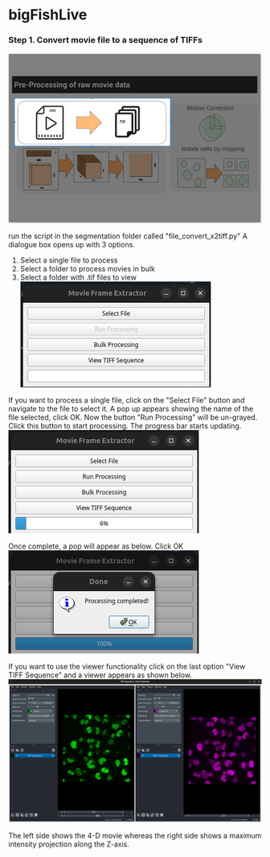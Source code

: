 # bigFishLive

### Step 1. Convert movie file to a sequence of TIFFs
![image info](./images/image_1.png)

run the script in the segmentation folder called "file_convert_x2tiff.py"
A dialogue box opens up with 3 options.

1. Select a single file to process
2. Select a folder to process movies in bulk
3. Select a folder with .tif files to view
![image info](./images/image_2.png)

If you want to process a single file, click on the "Select File" button and navigate to the file to select it. A pop up appears showing the name of the file selected, click OK. Now the button "Run Processing" will be un-grayed. Click this button to start processing. The progress bar starts updating.
![image info](./images/image_3.png)

Once complete, a pop will appear as  below. Click OK
![image info](./images/image_4.png)

If you want to use the viewer functionality click on the last option "View TIFF Sequence" and a viewer appears as shown below. 
![image info](./images/image_5.png)

The left side shows the 4-D movie whereas the right side shows a maximum intensity projection along the Z-axis.

